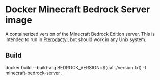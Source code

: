 # Docker Minecraft Bedrock Server image

A containerized version of the Minecraft Bedrock Edition server. This is intended to run in [Pterodactyl](https://pterodactyl.io/), but should work in any Unix system.

## Build

docker build --build-arg BEDROCK_VERSION=$(cat ./version.txt) -t minecraft-bedrock-server .